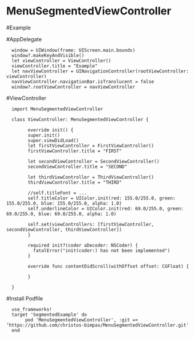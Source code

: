 # MenuSegmentedViewController

#Example

#AppDelegate

      window = UIWindow(frame: UIScreen.main.bounds)
      window?.makeKeyAndVisible()
      let viewController = ViewController()
      viewController.title = "Example"
      let navViewController = UINavigationController(rootViewController: viewController)
      navViewController.navigationBar.isTranslucent = false
      window?.rootViewController = navViewController
        
#ViewController

      import MenuSegmentedViewController

      class ViewController: MenuSegmentedViewController {
    
            override init() {
            super.init()
            super.viewDidLoad()
            let firstViewController = FirstViewController()
            firstViewController.title = "FIRST"

            let secondViewController = SecondViewController()
            secondViewController.title = "SECOND"

            let thirdViewController = ThirdViewController()
            thirdViewController.title = "THIRD"

            //self.titleFont = ...
            self.titleColor = UIColor.init(red: 155.0/255.0, green: 155.0/255.0, blue: 155.0/255.0, alpha: 1.0)
            self.underlineColor = UIColor.init(red: 69.0/255.0, green: 69.0/255.0, blue: 69.0/255.0, alpha: 1.0)

            self.set(viewControllers: [firstViewController, secondViewController, thirdViewController])
            }

            required init?(coder aDecoder: NSCoder) {
              fatalError("init(coder:) has not been implemented")
            }

            override func contentDidScroll(withOffset offset: CGFloat) {
                  
            }

      }
      
#Install
Podfile

      use_frameworks!
      target 'SegmentedExample' do
           pod 'MenuSegmentedViewController', :git => ‘https://github.com/christos-bimpas/MenuSegmentedViewController.git'
      end
